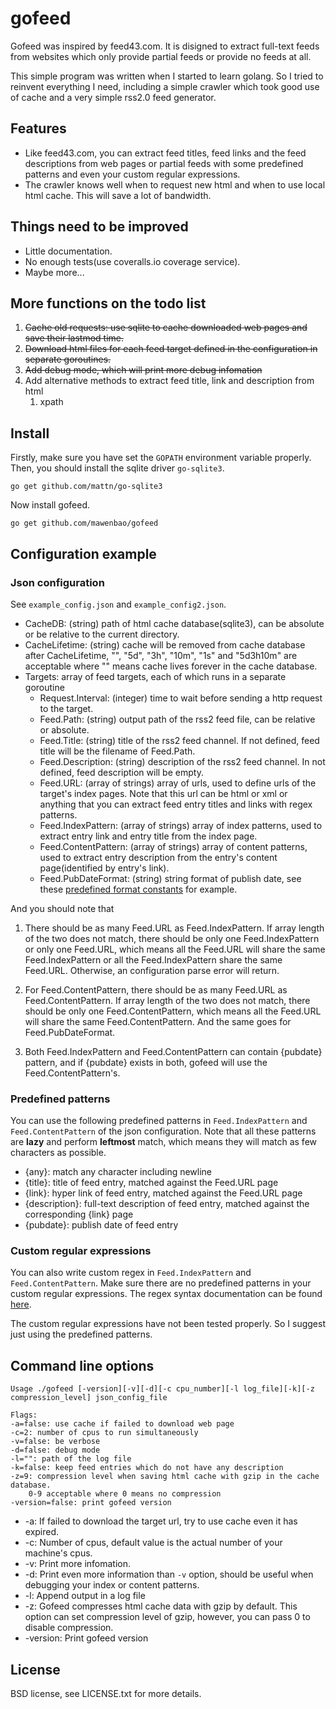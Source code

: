 # gofeed

Gofeed was inspired by feed43.com. It is disigned to extract full-text feeds from websites which only provide partial feeds or provide no feeds at all.

This simple program was written when I started to learn golang. So I tried to reinvent everything I need, including a simple crawler which took good use of cache and a very simple rss2.0 feed generator.

## Features

* Like feed43.com, you can extract feed titles, feed links and the feed descriptions from web pages or partial feeds with some predefined patterns and even your custom regular expressions. 
* The crawler knows well when to request new html and when to use local html cache. This will save a lot of bandwidth.
 
## Things need to be improved

*  Little documentation.
*  No enough tests(use coveralls.io coverage service).
*  Maybe more...

## More functions on the todo list

1. <del>Cache old requests: use sqlite to cache downloaded web pages and save their lastmod time.</del>
2. <del>Download html files for each feed target defined in the configuration in separate goroutines. </del>
3. <del>Add debug mode, which will print more debug infomation</del>
4. Add alternative methods to extract feed title, link and description from html
    1. xpath

## Install

Firstly, make sure you have set the `GOPATH` environment variable properly. Then, you should install the sqlite driver `go-sqlite3`.

    go get github.com/mattn/go-sqlite3

Now install gofeed.

    go get github.com/mawenbao/gofeed

## Configuration example

### Json configuration
See `example_config.json` and `example_config2.json`.

*  CacheDB: (string) path of html cache database(sqlite3), can be absolute or be relative to the current directory.
*  CacheLifetime: (string) cache will be removed from cache database after CacheLifetime, "", "5d", "3h", "10m", "1s" and "5d3h10m" are acceptable where "" means cache lives forever in the cache database.
*  Targets: array of feed targets, each of which runs in a separate goroutine
    *  Request.Interval: (integer) time to wait before sending a http request to the target.
    *  Feed.Path: (string) output path of the rss2 feed file, can be relative or absolute.
    *  Feed.Title: (string) title of the rss2 feed channel. If not defined, feed title will be the filename of Feed.Path.
    *  Feed.Description: (string) description of the rss2 feed channel. In not defined, feed description will be empty.
    *  Feed.URL: (array of strings) array of urls, used to define urls of the target's index pages. Note that this url can be html or xml or anything that you can extract feed entry titles and links with regex patterns.
    *  Feed.IndexPattern: (array of strings) array of index patterns, used to extract entry link and entry title from the index page.
    *  Feed.ContentPattern: (array of strings) array of content patterns, used to extract entry description from the entry's content page(identified by entry's link).
    *  Feed.PubDateFormat: (string) string format of publish date, see these [predefined format constants](http://golang.org/pkg/time/#pkg-constants) for example.

And you should note that

1. There should be as many Feed.URL as Feed.IndexPattern. If array length of the two does not match, there should be only one Feed.IndexPattern or only one Feed.URL, which means all the Feed.URL will share the same Feed.IndexPattern or all the Feed.IndexPattern share the same Feed.URL. Otherwise, an configuration parse error will return. 

2. For Feed.ContentPattern, there should be as many Feed.URL as Feed.ContentPattern. If array length of the two does not match, there should be only one Feed.ContentPattern, which means all the Feed.URL will share the same Feed.ContentPattern. And the same goes for Feed.PubDateFormat.

3. Both Feed.IndexPattern and Feed.ContentPattern can contain {pubdate} pattern, and if {pubdate} exists in both, gofeed will use the Feed.ContentPattern's.

### Predefined patterns
You can use the following predefined patterns in `Feed.IndexPattern` and `Feed.ContentPattern` of the json configuration. Note that all these patterns are **lazy** and perform **leftmost** match, which means they will match as few characters as possible.

*  {any}: match any character including newline
*  {title}: title of feed entry, matched against the Feed.URL page
*  {link}: hyper link of feed entry, matched against the Feed.URL page
*  {description}: full-text description of feed entry, matched against the corresponding {link} page
*  {pubdate}: publish date of feed entry

### Custom regular expressions
You can also write custom regex in `Feed.IndexPattern` and `Feed.ContentPattern`. Make sure there are no predefined patterns in your custom regular expressions. The regex syntax documentation can be found [here](https://code.google.com/p/re2/wiki/Syntax).

The custom regular expressions have not been tested properly. So I suggest just using the predefined patterns.

## Command line options

    Usage ./gofeed [-version][-v][-d][-c cpu_number][-l log_file][-k][-z compression_level] json_config_file

    Flags:
    -a=false: use cache if failed to download web page
    -c=2: number of cpus to run simultaneously
    -v=false: be verbose
    -d=false: debug mode
    -l="": path of the log file
    -k=false: keep feed entries which do not have any description
    -z=9: compression level when saving html cache with gzip in the cache database.
        0-9 acceptable where 0 means no compression
    -version=false: print gofeed version

*  -a: If failed to download the target url, try to use cache even it has expired.
*  -c: Number of cpus, default value is the actual number of your machine's cpus.
*  -v: Print more infomation.
*  -d: Print even more information than `-v` option, should be useful when debugging your index or content patterns.
*  -l: Append output in a log file
*  -z: Gofeed compresses html cache data with gzip by default. This option can set compression level of gzip, however, you can pass 0 to disable compression.
*  -version: Print gofeed version

## License

BSD license, see LICENSE.txt for more details.

